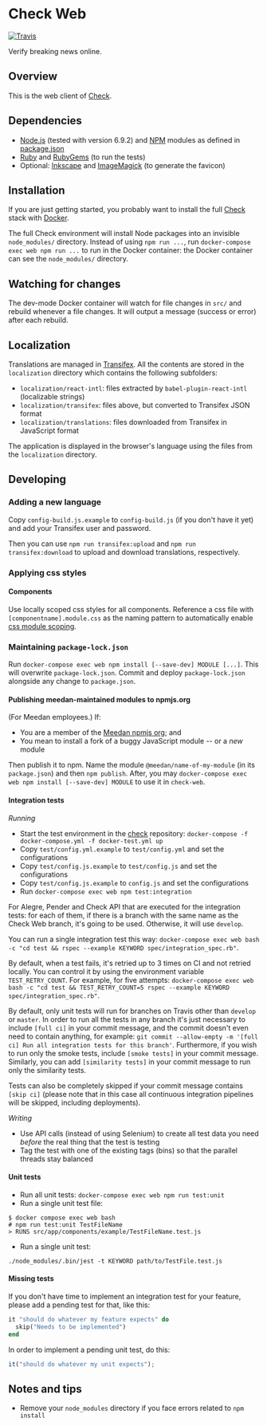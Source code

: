 # Check Web

[![Travis](https://travis-ci.org/meedan/check-web.svg?branch=develop)](https://travis-ci.org/meedan/check-web/)

Verify breaking news online.

## Overview

This is the web client of [Check](https://github.com/meedan/check).

## Dependencies

* [Node.js](https://nodejs.org/en/ "Node.js") (tested with version 6.9.2) and [NPM](https://www.npmjs.com/ "npm") modules as defined in [package.json]()
* [Ruby](https://www.ruby-lang.org/en/downloads/ "Download Ruby") and [RubyGems](https://rubygems.org/ "RubyGems.org | your community gem host") (to run the tests)
* Optional: [Inkscape](https://inkscape.org/en/ "Draw Freely | Inkscape") and [ImageMagick](https://www.imagemagick.org/script/index.php "Convert, Edit, Or Compose Bitmap Images @ ImageMagick") (to generate the favicon)

## Installation

If you are just getting started, you probably want to install the full
[Check](https://github.com/meedan/check) stack with
[Docker](https://www.docker.com/).

The full Check environment will install Node packages into an invisible
`node_modules/` directory. Instead of using `npm run ...`, run
`docker-compose exec web npm run ...` to run in the Docker container: the
Docker container can see the `node_modules/` directory.

## Watching for changes

The dev-mode Docker container will watch for file changes in `src/` and rebuild
whenever a file changes. It will output a message (success or error) after each
rebuild.

## Localization

Translations are managed in [Transifex](https://www.transifex.com/meedan/check-2/).
All the contents are stored in the `localization` directory which contains the
following subfolders:

* `localization/react-intl`: files extracted by `babel-plugin-react-intl` (localizable strings)
* `localization/transifex`: files above, but converted to Transifex JSON format
* `localization/translations`: files downloaded from Transifex in JavaScript format

The application is displayed in the browser's language using the files from the
`localization` directory.

## Developing

### Adding a new language

Copy `config-build.js.example` to `config-build.js` (if you don't have it yet) and
add your Transifex user and password.

Then you can use `npm run transifex:upload` and `npm run transifex:download` to
upload and download translations, respectively.

### Applying css styles

#### Components
Use locally scoped css styles for all components. Reference a css file with `[componentname].module.css` as the naming pattern to automatically enable [css module scoping](https://github.com/css-modules/css-modules).

### Maintaining `package-lock.json`

Run `docker-compose exec web npm install [--save-dev] MODULE [...]`. This will
overwrite `package-lock.json`. Commit and deploy `package-lock.json` alongside
any change to `package.json`.

#### Publishing meedan-maintained modules to npmjs.org

(For Meedan employees.) If:

* You are a member of the [Meedan npmjs org](https://www.npmjs.com/org/meedan); and
* You mean to install a fork of a buggy JavaScript module -- or a _new_ module

Then publish it to npm. Name the module `@meedan/name-of-my-module` (in its
`package.json`) and then `npm publish`. After, you may
`docker-compose exec web npm install [--save-dev] MODULE` to use it in `check-web`.

#### Integration tests

*Running*

* Start the test environment in the [check](https://github.com/meedan/check) repository: `docker-compose -f docker-compose.yml -f docker-test.yml up`
* Copy `test/config.yml.example` to `test/config.yml` and set the configurations
* Copy `test/config.js.example` to `test/config.js` and set the configurations
* Copy `test/config.js.example` to `config.js` and set the configurations
* Run `docker-compose exec web npm test:integration`

For Alegre, Pender and Check API that are executed for the integration tests: for each of them, if there is a branch with the same name as the Check Web branch, it's going to be used. Otherwise, it will use `develop`.

You can run a single integration test this way: `docker-compose exec web bash -c "cd test && rspec --example KEYWORD spec/integration_spec.rb"`.

By default, when a test fails, it's retried up to 3 times on CI and not retried locally. You can control it by using the environment variable `TEST_RETRY_COUNT`. For example, for five attempts: `docker-compose exec web bash -c "cd test && TEST_RETRY_COUNT=5 rspec --example KEYWORD spec/integration_spec.rb"`.

By default, only unit tests will run for branches on Travis other than `develop` or `master`. In order to run all the tests in any branch it's just necessary to include `[full ci]` in your commit message, and the commit doesn't even need to contain anything, for example: `git commit --allow-empty -m '[full ci] Run all integration tests for this branch'`. Furthermore, if you wish to run only the smoke tests, include `[smoke tests]` in your commit message. Similarly, you can add `[similarity tests]` in your commit message to run only the similarity tests.


Tests can also be completely skipped if your commit message contains `[skip ci]` (please note that in this case all continuous integration pipelines will be skipped, including deployments).

*Writing*

* Use API calls (instead of using Selenium) to create all test data you need _before_ the real thing that the test is testing
* Tag the test with one of the existing tags (bins) so that the parallel threads stay balanced

#### Unit tests

* Run all unit tests: `docker-compose exec web npm run test:unit`
* Run a single unit test file:
```
$ docker compose exec web bash
# npm run test:unit TestFileName
> RUNS src/app/components/example/TestFileName.test.js
```
* Run a single unit test:
```
./node_modules/.bin/jest -t KEYWORD path/to/TestFile.test.js
```

#### Missing tests

If you don't have time to implement an integration test for your feature, please add a pending test for that, like this:

```ruby
it "should do whatever my feature expects" do
  skip("Needs to be implemented")
end
```

In order to implement a pending unit test, do this:

```javascript
it("should do whatever my unit expects");
```

## Notes and tips

* Remove your `node_modules` directory if you face errors related to `npm install`

